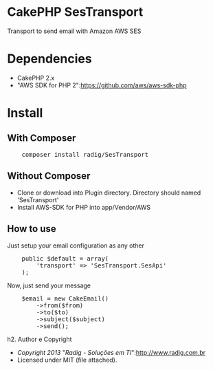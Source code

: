 # CakePHP SesTransport

Transport to send email with Amazon AWS SES

# Dependencies

* CakePHP 2.x
* "AWS SDK for PHP 2":https://github.com/aws/aws-sdk-php

# Install

## With Composer

<pre>
    composer install radig/SesTransport
</pre>

## Without Composer

* Clone or download into Plugin directory. Directory should named 'SesTransport'
* Install AWS-SDK for PHP into app/Vendor/AWS

## How to use

Just setup your email configuration as any other

<pre>
    public $default = array(
        'transport' => 'SesTransport.SesApi'
    );
</pre>

Now, just send your message

<pre>
    $email = new CakeEmail()
        ->from($from)
        ->to($to)
        ->subject($subject)
        ->send();
</pre>

h2. Author e Copyright

* *Copyright 2013* "*Radig - Soluções em TI*":http://www.radig.com.br
* Licensed under MIT (file attached).
